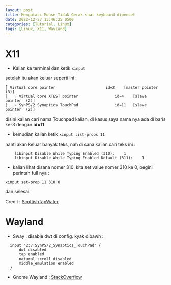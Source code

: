 ```yaml
---
layout: post
title: Mengatasi Mouse Tidak Gerak saat keyboard dipencet
date: 2022-12-27 15:46:25 0500
categories: [Tutorial, Linux]
tags: [Linux, X11, Wayland]
---
```


# X11

- Kalian ke terminal dan ketik `xinput`

setelah itu akan keluar seperti ini :
```
⎡ Virtual core pointer                    	id=2	[master pointer  (3)]
⎜   ↳ Virtual core XTEST pointer              	id=4	[slave  pointer  (2)]
⎜   ↳ SynPS/2 Synaptics TouchPad              	id=11	[slave  pointer  (2)]
```

disini kalian cari nama Touchpad kalian, di kasus saya nama nya ada di baris ke-3 dengan **id=11**

- kemudian kalian ketik `xinput list-props 11`

nanti akan keluar banyak teks, nah di sana kalian cari teks ini :
```
	libinput Disable While Typing Enabled (310):	1
	libinput Disable While Typing Enabled Default (311):	1
```
- kalian lihat disana nomer 310. kita set value nomer 310 ke 0, begini perintah full nya :


```terminal
xinput set-prop 11 310 0
```

dan selesai.

Credit : [ScottishTapWater](https://unix.stackexchange.com/a/697672/518631) 

# Wayland

- Sway : disable dwt di config. kyak dibawh :
```config
  input "2:7:SynPS/2_Synaptics_TouchPad" {
      dwt disabled
      tap enabled
      natural_scroll disabled
      middle_emulation enabled
  }
```

- Gnome Wayland : [StackOverflow](https://askubuntu.com/a/1085401/1575501)

